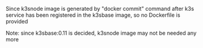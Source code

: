 Since k3snode image is generated by "docker commit" command after k3s service has been registered in the k3sbase image, so no Dockerfile is provided

Note: since k3sbase:0.11 is decided, k3snode image may not be needed any more
